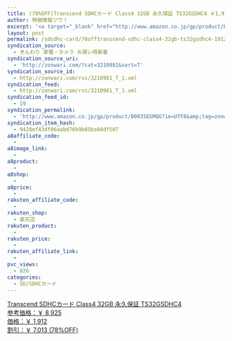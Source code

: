 ```yaml
---
title: (78%OFF)Transcend SDHCカード Class4 32GB 永久保証 TS32GSDHC4 ￥1,912
author: 特価情報ツウ！
excerpt: '<a target="_blank" href="http://www.amazon.co.jp/gp/product/B003SEGMQG?ie=UTF8&amp;tag=zonwari-22&amp;linkCode=as2&amp;camp=247&amp;creative=7399&amp;creativeASIN=B003SEGMQG"><img src="http://ecx.images-amazon.com/images/I/41mCocpPN3L._SL100_.jpg"><br>Transcend SDHC&#12459;&#12540;&#12489; Class4 32GB &#27704;&#20037;&#20445;&#35388; TS32GSDHC4<br>&#21442;&#32771;&#20385;&#26684;&#65306;&#65509; 8,925<br>&#20385;&#26684;&#65306;&#65509; 1,912<br>&#21106;&#24341;&#65306;&#65509; 7,013 (78%OFF)</a>'
layout: post
permalink: /sdsdhc-card/78offtranscend-sdhc-class4-32gb-ts32gsdhc4-1912.html
syndication_source:
  - ぞんわり 家電・カメラ お買い得新着
syndication_source_uri:
  - 'http://zonwari.com/?cat=3210981&sort=T'
syndication_source_id:
  - http://zonwari.com/rss/3210981_T_1.xml
syndication_feed:
  - http://zonwari.com/rss/3210981_T_1.xml
syndication_feed_id:
  - 19
syndication_permalink:
  - 'http://www.amazon.co.jp/gp/product/B003SEGMQG?ie=UTF8&amp;tag=zonwari-22&amp;linkCode=as2&amp;camp=247&amp;creative=7399&amp;creativeASIN=B003SEGMQG'
syndication_item_hash:
  - 9428ef43df06aabd76b9b85ba84df507
a8affiliate_code:
  - 
a8image_link:
  - 
a8product:
  - 
a8shop:
  - 
a8price:
  - 
rakuten_affiliate_code:
  - 
rakuten_shop:
  - 楽天店
rakuten_product:
  - 
rakuten_price:
  - 
rakuten_affiliate_link:
  - 
pvc_views:
  - 826
categories:
  - SD/SDHCカード
---
```

[<img src='http://i0.wp.com/ecx.images-amazon.com/images/I/41mCocpPN3L._SL150_.jpg?w=546' title="" alt="" data-recalc-dims="1" />  
Transcend SDHCカード Class4 32GB 永久保証 TS32GSDHC4  
参考価格：￥ 8,925  
価格：￥ 1,912  
割引：￥ 7,013 (78%OFF)][1]

 [1]: http://www.amazon.co.jp/gp/product/B003SEGMQG?ie=UTF8&#038;tag=tokkajohotsu-22&#038;linkCode=as2&#038;camp=247&#038;creative=7399&#038;creativeASIN=B003SEGMQG